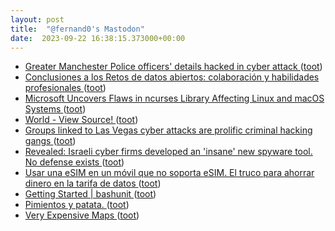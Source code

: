 ```yaml
---
layout: post
title:  "@fernand0's Mastodon"
date:  2023-09-22 16:38:15.373000+00:00
---
```

*  [Greater Manchester Police officers' details hacked in cyber attack ](https://www.bbc.co.uk/news/uk-england-manchester-6681075) ([toot](https://mastodon.social/@fernand0/111109779971677386))
*  [Conclusiones a los Retos de datos abiertos: colaboración y habilidades profesionales ](https://opendata.aragon.es/-/retos-conclusiones-grupos-trabajo-datos-abiertos-202) ([toot](https://mastodon.social/@fernand0/111109533303235232))
*  [Microsoft Uncovers Flaws in ncurses Library Affecting Linux and macOS Systems ](https://thehackernews.com/2023/09/microsoft-uncovers-flaws-in-ncurses.htm) ([toot](https://mastodon.social/@fernand0/111109203514199357))
*  [World - View Source! ](https://aem1k.com/world) ([toot](https://mastodon.social/@fernand0/111108988977483817))
*  [Groups linked to Las Vegas cyber attacks are prolific criminal hacking gangs ](https://cyberscoop.com/las-vegas-mgm-caesars-cyber-attack) ([toot](https://mastodon.social/@fernand0/111108763756723589))
*  [Revealed: Israeli cyber firms developed an &#39;insane&#39; new spyware tool. No defense exists  ](https://www.haaretz.com/israel-news/2023-09-14/ty-article-magazine/.highlight/revealed-israeli-cyber-firms-developed-an-insane-new-spyware-tool-no-defense-exists/0000018a-93cb-de77-a98f-ffdf2fb60000) ([toot](https://mastodon.social/@fernand0/111108640408749266))
*  [Usar una eSIM en un móvil que no soporta eSIM. El truco para ahorrar dinero en la tarifa de datos ](https://www.xataka.com/componentes/usar-esim-movil-que-no-soporta-esim-truco-para-ahorrar-dinero-tarifa-dato) ([toot](https://mastodon.social/@fernand0/111108318834708175))
*  [Getting Started \| bashunit ](https://bashunit.typeddevs.com/getting-started.htm) ([toot](https://mastodon.social/@fernand0/111108108793639352))
*  [Pimientos y patata. ](https://avecesunafoto.wordpress.com/2023/09/22/pimientos-y-patata) ([toot](https://mastodon.social/@fernand0/111107942507544490))
*  [Very Expensive Maps ](https://flowingdata.com/2023/09/13/very-expensive-maps) ([toot](https://mastodon.social/@fernand0/111107866478586647))
